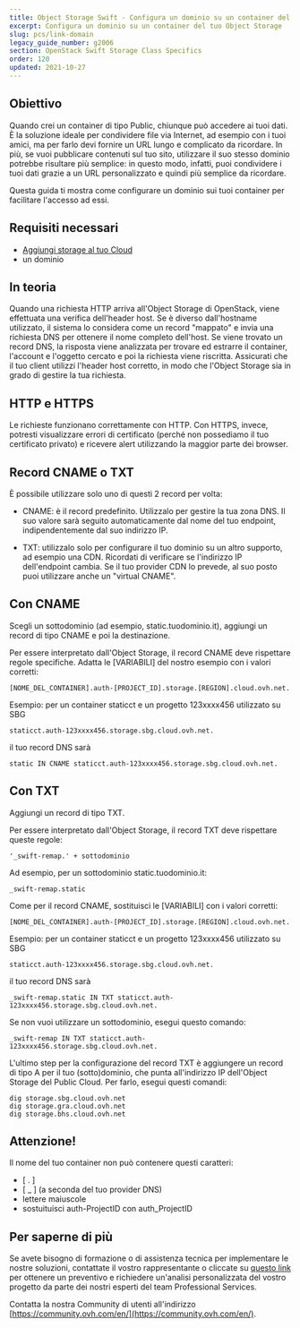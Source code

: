 ```yaml
---
title: Object Storage Swift - Configura un dominio su un container del tuo Object Storage
excerpt: Configura un dominio su un container del tuo Object Storage
slug: pcs/link-domain
legacy_guide_number: g2006
section: OpenStack Swift Storage Class Specifics
order: 120
updated: 2021-10-27
---
```


## Obiettivo

Quando crei un container di tipo Public, chiunque può accedere ai tuoi dati.
È la soluzione ideale per condividere file via Internet, ad esempio con i tuoi amici, ma per farlo devi fornire un URL lungo e complicato da ricordare.
In più, se vuoi pubblicare contenuti sul tuo sito, utilizzare il suo stesso dominio potrebbe risultare più semplice: in questo modo, infatti, puoi condividere i tuoi dati grazie a un URL personalizzato e quindi più semplice da ricordare.

Questa guida ti mostra come configurare un dominio sui tuoi container per facilitare l'accesso ad essi.


## Requisiti necessari

- [Aggiungi storage al tuo Cloud](https://docs.ovh.com/it/storage/object-storage/pcs/create-container/)
- un dominio


## In teoria
Quando una richiesta HTTP arriva all'Object Storage di OpenStack, viene effettuata una verifica dell'header host. Se è diverso dall'hostname utilizzato, il sistema lo considera come un record "mappato" e invia una richiesta DNS per ottenere il nome completo dell'host.
Se viene trovato un record DNS, la risposta viene analizzata per trovare ed estrarre il container, l'account e l'oggetto cercato e poi la richiesta viene riscritta.
Assicurati che il tuo client utilizzi l'header host corretto, in modo che l'Object Storage sia in grado di gestire la tua richiesta.


## HTTP e HTTPS
Le richieste funzionano correttamente con HTTP.
Con HTTPS, invece, potresti visualizzare errori di certificato (perché non possediamo il tuo certificato privato) e ricevere alert utilizzando la maggior parte dei browser.


## Record CNAME o TXT
È possibile utilizzare solo uno di questi 2 record per volta:


- CNAME: è il record predefinito. Utilizzalo per gestire la tua zona DNS. Il suo valore sarà seguito automaticamente dal nome del tuo endpoint, indipendentemente dal suo indirizzo IP.

- TXT: utilizzalo solo per configurare il tuo dominio su un altro supporto, ad esempio una CDN. Ricordati di verificare se l'indirizzo IP dell'endpoint cambia. Se il tuo provider CDN lo prevede, al suo posto puoi utilizzare anche un "virtual CNAME".




## Con CNAME
Scegli un sottodominio (ad esempio, static.tuodominio.it), aggiungi un record di tipo CNAME e poi la destinazione.

Per essere interpretato dall'Object Storage, il record CNAME deve rispettare regole specifiche. Adatta le [VARIABILI] del nostro esempio con i valori corretti:


```
[NOME_DEL_CONTAINER].auth-[PROJECT_ID].storage.[REGION].cloud.ovh.net.
```


Esempio: per un container staticct e un progetto 123xxxx456 utilizzato su SBG


```
staticct.auth-123xxxx456.storage.sbg.cloud.ovh.net.
```


il tuo record DNS sarà


```
static IN CNAME staticct.auth-123xxxx456.storage.sbg.cloud.ovh.net.
```




## Con TXT
Aggiungi un record di tipo TXT.

Per essere interpretato dall'Object Storage, il record TXT deve rispettare queste regole:


```
'_swift-remap.' + sottodominio
```


Ad esempio, per un sottodominio static.tuodominio.it:


```
_swift-remap.static
```


Come per il record CNAME, sostituisci le [VARIABILI] con i valori corretti:


```
[NOME_DEL_CONTAINER].auth-[PROJECT_ID].storage.[REGION].cloud.ovh.net.
```


Esempio: per un container staticct e un progetto 123xxxx456 utilizzato su SBG


```
staticct.auth-123xxxx456.storage.sbg.cloud.ovh.net.
```


il tuo record DNS sarà


```
_swift-remap.static IN TXT staticct.auth-123xxxx456.storage.sbg.cloud.ovh.net.
```


Se non vuoi utilizzare un sottodominio, esegui questo comando:


```
_swift-remap IN TXT staticct.auth-123xxxx456.storage.sbg.cloud.ovh.net.
```


L'ultimo step per la configurazione del record TXT è aggiungere un record di tipo A per il tuo (sotto)dominio, che punta all'indirizzo IP dell'Object Storage del Public Cloud.
Per farlo, esegui questi comandi:


```
dig storage.sbg.cloud.ovh.net
dig storage.gra.cloud.ovh.net
dig storage.bhs.cloud.ovh.net
```



## Attenzione!
Il nome del tuo container non può contenere questi caratteri:


- [ . ]
- [ _ ] (a seconda del tuo provider DNS)
- lettere maiuscole
- sostuituisci auth-ProjectID con auth_ProjectID


## Per saperne di più

Se avete bisogno di formazione o di assistenza tecnica per implementare le nostre soluzioni, contattate il vostro rappresentante o cliccate su [questo link](https://www.ovhcloud.com/it/professional-services/) per ottenere un preventivo e richiedere un'analisi personalizzata del vostro progetto da parte dei nostri esperti del team Professional Services.

Contatta la nostra Community di utenti all'indirizzo [https://community.ovh.com/en/](https://community.ovh.com/en/).